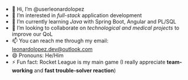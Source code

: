 - 👋 Hi, I’m @userleonardolopez
- 👀 I’m interested in *full-stack* application development
- 🌱 I’m currently learning *Java* with Spring Boot, Angular and PL/SQL
- 💞️ I’m looking to collaborate on *technological and medical projects* to improve our QoL
- 📫 You can reach me through my email: [leonardolopez.dev@outlook.com](mailto:leonardolopez.dev@outlook.com)
- 😄 Pronouns: He/Him
- ⚡ Fun fact: Rocket League is my main game (I really appreciate **team-working** and **fast trouble-solver reaction**)

<!---
userleonardolopez/userleonardolopez is a ✨ special ✨ repository because its `README.md` (this file) appears on your GitHub profile.
You can click the Preview link to take a look at your changes.
--->
